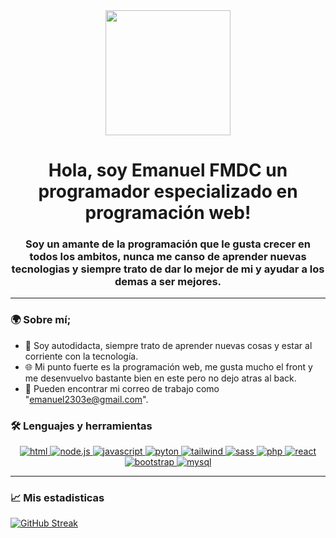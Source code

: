 <div id="header" align="center">
    <img src="https://media.giphy.com/media/qgQUggAC3Pfv687qPC/giphy.gif" width="200">
    <h1 align="center">Hola, soy Emanuel FMDC un programador especializado en programación web!</h1>
    <h3 align="center">Soy un amante de la programación que le gusta crecer en todos los ambitos, nunca me canso de aprender nuevas tecnologias y siempre trato de dar lo mejor de mi y ayudar a los demas a ser mejores.</h3>
</div>

---

### 🌍 Sobre mí;

- 📝 Soy autodidacta, siempre trato de aprender nuevas cosas y estar al corriente con la tecnología.
- 🌐 Mi punto fuerte es la programación web, me gusta mucho el front y me desenvuelvo bastante bien en este pero no dejo atras al back.
- 📧 Pueden encontrar mi correo de trabajo como "emanuel2303e@gmail.com".
<div id="badges" align="center">
    <h3 align="left">🛠 Lenguajes y herramientas</h3>
    <a href="#">
        <img alt="html" src="https://img.shields.io/badge/HTML5-E34F26?style=for-the-badge&logo=html5&logoColor=white">
    </a>
    <a href="#">
        <img alt="node.js" src="https://img.shields.io/badge/Node.js-43853D?style=for-the-badge&logo=node.js&logoColor=white">
    </a>
    <a href="#">
        <img alt="javascript" src="https://img.shields.io/badge/JavaScript-323330?style=for-the-badge&logo=javascript&logoColor=F7DF1E">
    </a>
    <a href="#">
        <img alt="pyton" src="https://img.shields.io/badge/Python-14354C?style=for-the-badge&logo=python&logoColor=white">
    </a>
    <a href="#">
        <img alt="tailwind" src="https://img.shields.io/badge/Tailwind_CSS-38B2AC?style=for-the-badge&logo=tailwind-css&logoColor=white">
    </a>
    <a href="#">
        <img alt="sass" src="https://img.shields.io/badge/Sass-CC6699?style=for-the-badge&logo=sass&logoColor=white">
    </a>
    <a href="#">
        <img alt="php" src="https://img.shields.io/badge/PHP-777BB4?style=for-the-badge&logo=php&logoColor=white">
    </a>
    <a href="#">
        <img alt="react" src="https://img.shields.io/badge/React-20232A?style=for-the-badge&logo=react&logoColor=61DAFB">
    </a>
    <a href="#">
        <img alt="bootstrap" src="https://img.shields.io/badge/Bootstrap-563D7C?style=for-the-badge&logo=bootstrap&logoColor=white">
    </a>
    <a href="#">
        <img alt="mysql" src="https://img.shields.io/badge/MySQL-005C84?style=for-the-badge&logo=mysql&logoColor=white">
    </a>
</div>

---

<h3 align="left">📈 Mis estadisticas</h3>

[![GitHub Streak](https://github-readme-streak-stats.herokuapp.com?user=EmanuelFMDC&theme=buefy-dark&locale=es)](https://git.io/streak-stats)
<!--
**EmanuelFMDC/EmanuelFMDC** is a ✨ _special_ ✨ repository because its `README.md` (this file) appears on your GitHub profile.

Here are some ideas to get you started:

- 🔭 I’m currently working on ...
- 🌱 I’m currently learning ...
- 👯 I’m looking to collaborate on ...
- 🤔 I’m looking for help with ...
- 💬 Ask me about ...
- 📫 How to reach me: ...
- 😄 Pronouns: ...
- ⚡ Fun fact: ...
-->
